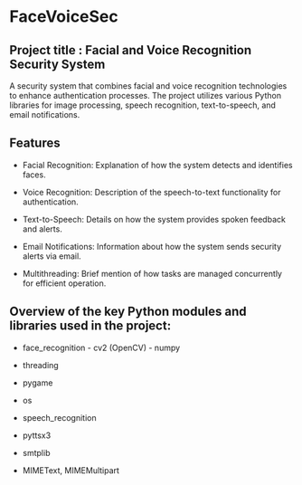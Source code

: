 # FaceVoiceSec
## Project title : Facial and Voice Recognition Security System

A security system that combines facial and voice recognition technologies to enhance authentication processes. The project utilizes various Python libraries for image processing, speech recognition, text-to-speech, and email notifications.

## Features

- Facial Recognition: Explanation of how the system detects and identifies faces.

- Voice Recognition: Description of the speech-to-text functionality for authentication.

- Text-to-Speech: Details on how the system provides spoken feedback and alerts.

- Email Notifications: Information about how the system sends security alerts via email.

- Multithreading: Brief mention of how tasks are managed concurrently for efficient operation.

## Overview of the key Python modules and libraries used in the project:


- face_recognition      - cv2 (OpenCV)      - numpy

- threading

- pygame

- os

- speech_recognition

- pyttsx3

- smtplib

- MIMEText, MIMEMultipart

